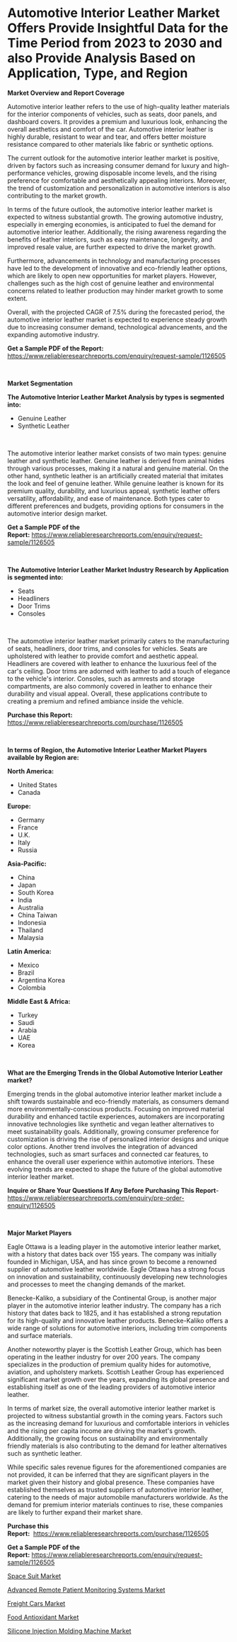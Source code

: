 <p><h1>Automotive Interior Leather Market Offers Provide Insightful Data for the Time Period from 2023 to 2030 and also Provide Analysis Based on Application, Type, and Region</h1></p><p><strong>Market Overview and Report Coverage</strong></p>
<p><p>Automotive interior leather refers to the use of high-quality leather materials for the interior components of vehicles, such as seats, door panels, and dashboard covers. It provides a premium and luxurious look, enhancing the overall aesthetics and comfort of the car. Automotive interior leather is highly durable, resistant to wear and tear, and offers better moisture resistance compared to other materials like fabric or synthetic options.</p><p>The current outlook for the automotive interior leather market is positive, driven by factors such as increasing consumer demand for luxury and high-performance vehicles, growing disposable income levels, and the rising preference for comfortable and aesthetically appealing interiors. Moreover, the trend of customization and personalization in automotive interiors is also contributing to the market growth.</p><p>In terms of the future outlook, the automotive interior leather market is expected to witness substantial growth. The growing automotive industry, especially in emerging economies, is anticipated to fuel the demand for automotive interior leather. Additionally, the rising awareness regarding the benefits of leather interiors, such as easy maintenance, longevity, and improved resale value, are further expected to drive the market growth.</p><p>Furthermore, advancements in technology and manufacturing processes have led to the development of innovative and eco-friendly leather options, which are likely to open new opportunities for market players. However, challenges such as the high cost of genuine leather and environmental concerns related to leather production may hinder market growth to some extent.</p><p>Overall, with the projected CAGR of 7.5% during the forecasted period, the automotive interior leather market is expected to experience steady growth due to increasing consumer demand, technological advancements, and the expanding automotive industry.</p></p>
<p><strong>Get a Sample PDF of the Report:</strong> <a href="https://www.reliableresearchreports.com/enquiry/request-sample/1126505">https://www.reliableresearchreports.com/enquiry/request-sample/1126505</a></p>
<p>&nbsp;</p>
<p><strong>Market Segmentation</strong></p>
<p><strong>The Automotive Interior Leather Market Analysis by types is segmented into:</strong></p>
<p><ul><li>Genuine Leather</li><li>Synthetic Leather</li></ul></p>
<p>&nbsp;</p>
<p><p>The automotive interior leather market consists of two main types: genuine leather and synthetic leather. Genuine leather is derived from animal hides through various processes, making it a natural and genuine material. On the other hand, synthetic leather is an artificially created material that imitates the look and feel of genuine leather. While genuine leather is known for its premium quality, durability, and luxurious appeal, synthetic leather offers versatility, affordability, and ease of maintenance. Both types cater to different preferences and budgets, providing options for consumers in the automotive interior design market.</p></p>
<p><strong>Get a Sample PDF of the Report:</strong>&nbsp;<a href="https://www.reliableresearchreports.com/enquiry/request-sample/1126505">https://www.reliableresearchreports.com/enquiry/request-sample/1126505</a></p>
<p>&nbsp;</p>
<p><strong>The Automotive Interior Leather Market Industry Research by Application is segmented into:</strong></p>
<p><ul><li>Seats</li><li>Headliners</li><li>Door Trims</li><li>Consoles</li></ul></p>
<p>&nbsp;</p>
<p><p>The automotive interior leather market primarily caters to the manufacturing of seats, headliners, door trims, and consoles for vehicles. Seats are upholstered with leather to provide comfort and aesthetic appeal. Headliners are covered with leather to enhance the luxurious feel of the car's ceiling. Door trims are adorned with leather to add a touch of elegance to the vehicle's interior. Consoles, such as armrests and storage compartments, are also commonly covered in leather to enhance their durability and visual appeal. Overall, these applications contribute to creating a premium and refined ambiance inside the vehicle.</p></p>
<p><strong>Purchase this Report:</strong>&nbsp; <a href="https://www.reliableresearchreports.com/purchase/1126505">https://www.reliableresearchreports.com/purchase/1126505</a></p>
<p>&nbsp;</p>
<p><strong>In terms of Region, the Automotive Interior Leather Market Players available by Region are:</strong></p>
<p>
    <p> <strong> North America: </strong>
        <ul>
            <li>United States</li>
            <li>Canada</li>
        </ul>
        </p> 
    <p> <strong> Europe: </strong>
        <ul>
            <li>Germany</li>
            <li>France</li>
            <li>U.K.</li>
            <li>Italy</li>
            <li>Russia</li>
        </ul>
        </p> 
    <p> <strong> Asia-Pacific: </strong>
        <ul>
            <li>China</li>
            <li>Japan</li>
            <li>South Korea</li>
            <li>India</li>
            <li>Australia</li>
            <li>China Taiwan</li>
            <li>Indonesia</li>
            <li>Thailand</li>
            <li>Malaysia</li>
        </ul>
        </p> 
    <p> <strong> Latin America: </strong>
        <ul>
            <li>Mexico</li>
            <li>Brazil</li>
            <li>Argentina Korea</li>
            <li>Colombia</li>
        </ul>
        </p> 
    <p> <strong> Middle East & Africa: </strong>
        <ul>
            <li>Turkey</li>
            <li>Saudi</li>
            <li>Arabia</li>
            <li>UAE</li>
            <li>Korea</li>
        </ul>
    </p>
    </p>
<p>&nbsp;</p>
<p><strong>What are the Emerging Trends in the Global Automotive Interior Leather market?</strong></p>
<p><p>Emerging trends in the global automotive interior leather market include a shift towards sustainable and eco-friendly materials, as consumers demand more environmentally-conscious products. Focusing on improved material durability and enhanced tactile experiences, automakers are incorporating innovative technologies like synthetic and vegan leather alternatives to meet sustainability goals. Additionally, growing consumer preference for customization is driving the rise of personalized interior designs and unique color options. Another trend involves the integration of advanced technologies, such as smart surfaces and connected car features, to enhance the overall user experience within automotive interiors. These evolving trends are expected to shape the future of the global automotive interior leather market.</p></p>
<p><strong>Inquire or Share Your Questions If Any Before Purchasing This Report</strong>- <a href="https://www.reliableresearchreports.com/enquiry/pre-order-enquiry/1126505">https://www.reliableresearchreports.com/enquiry/pre-order-enquiry/1126505</a></p>
<p>&nbsp;</p>
<p><strong>Major Market Players</strong></p>
<p><p>Eagle Ottawa is a leading player in the automotive interior leather market, with a history that dates back over 155 years. The company was initially founded in Michigan, USA, and has since grown to become a renowned supplier of automotive leather worldwide. Eagle Ottawa has a strong focus on innovation and sustainability, continuously developing new technologies and processes to meet the changing demands of the market.</p><p>Benecke-Kaliko, a subsidiary of the Continental Group, is another major player in the automotive interior leather industry. The company has a rich history that dates back to 1825, and it has established a strong reputation for its high-quality and innovative leather products. Benecke-Kaliko offers a wide range of solutions for automotive interiors, including trim components and surface materials.</p><p>Another noteworthy player is the Scottish Leather Group, which has been operating in the leather industry for over 200 years. The company specializes in the production of premium quality hides for automotive, aviation, and upholstery markets. Scottish Leather Group has experienced significant market growth over the years, expanding its global presence and establishing itself as one of the leading providers of automotive interior leather.</p><p>In terms of market size, the overall automotive interior leather market is projected to witness substantial growth in the coming years. Factors such as the increasing demand for luxurious and comfortable interiors in vehicles and the rising per capita income are driving the market's growth. Additionally, the growing focus on sustainability and environmentally friendly materials is also contributing to the demand for leather alternatives such as synthetic leather.</p><p>While specific sales revenue figures for the aforementioned companies are not provided, it can be inferred that they are significant players in the market given their history and global presence. These companies have established themselves as trusted suppliers of automotive interior leather, catering to the needs of major automobile manufacturers worldwide. As the demand for premium interior materials continues to rise, these companies are likely to further expand their market share.</p></p>
<p><strong>Purchase this Report:</strong>&nbsp;&nbsp;<a href="https://www.reliableresearchreports.com/purchase/1126505">https://www.reliableresearchreports.com/purchase/1126505</a></p>
<p></p>
<p><strong>Get a Sample PDF of the Report:</strong>&nbsp;<a href="https://www.reliableresearchreports.com/enquiry/request-sample/1126505">https://www.reliableresearchreports.com/enquiry/request-sample/1126505</a></p>
<p><p><a href="https://github.com/ambrozg/Market-Research-Report-List-1/blob/main/space-suit-market.md">Space Suit Market</a></p><p><a href="https://www.linkedin.com/pulse/advanced-remote-patient-monitoring-systems-market-size-share-2de4f/">Advanced Remote Patient Monitoring Systems Market</a></p><p><a href="https://github.com/dzharov81/Market-Research-Report-List-1/blob/main/freight-cars-market.md">Freight Cars Market</a></p><p><a href="https://medium.com/@zoeyleannon2023/food-antioxidant-market-trends-forecast-and-competitive-analysis-to-2030-45379afa5cea">Food Antioxidant Market</a></p><p><a href="https://medium.com/@ginawindler1965/silicone-injection-molding-machine-market-trends-forecast-and-competitive-analysis-to-2030-adbfe333d290">Silicone Injection Molding Machine Market</a></p></p>